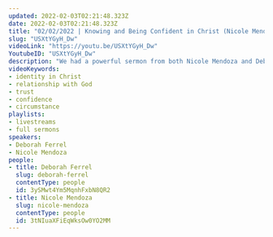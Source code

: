 ```yaml
---
updated: 2022-02-03T02:21:48.323Z
date: 2022-02-03T02:21:48.323Z
title: "02/02/2022 | Knowing and Being Confident in Christ (Nicole Mendoza & Deborah Ferrel)"
slug: "USXtYGyH_Dw"
videoLink: "https://youtu.be/USXtYGyH_Dw"
YoutubeID: "USXtYGyH_Dw"
description: "We had a powerful sermon from both Nicole Mendoza and Deborah Ferrel. Nicole focused on our identity in Christ and taking the time to know God. Like in a romantic relationship, we take our time to get to know someone before we trust them and they trust us. The same goes for our relationship with God, we have to know him completely for him to trust us. Deborah talked to us about being confident in what God says. If the Bible says that you were healed when Jesus was on the cross, you have to stand on that word. No matter what the outside world is saying in your circumstance, you have to trust that God's word trumps the natural. This sermon was delivered at Freedom Fellowship Church International.\n"
videoKeywords:
- identity in Christ
- relationship with God
- trust
- confidence
- circumstance
playlists:
- livestreams
- full sermons
speakers:
- Deborah Ferrel
- Nicole Mendoza
people:
- title: Deborah Ferrel
  slug: deborah-ferrel
  contentType: people
  id: 3ySMwt4Ym5MqnhFxbN8QR2
- title: Nicole Mendoza
  slug: nicole-mendoza
  contentType: people
  id: 3tNIuaXFiEqWksOw0YO2MM
---
```


